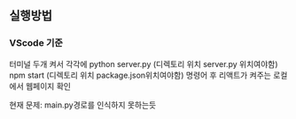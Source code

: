 ## 실행방법
### VScode 기준
터미널 두개 켜서 각각에
python server.py (디렉토리 위치 server.py 위치여야함)
npm start (디렉토리 위치 package.json위치여야함)
명령어 후 리액트가 켜주는 로컬에서 웹페이지 확인

현재 문제: main.py경로를 인식하지 못하는듯
